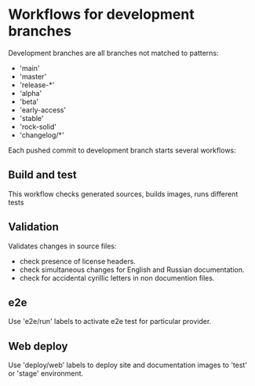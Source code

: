 # Workflows for development branches

Development branches are all branches not matched to patterns:

- 'main'
- 'master'
- 'release-*'
- 'alpha'
- 'beta'
- 'early-access'
- 'stable'
- 'rock-solid'
- 'changelog/*'

Each pushed commit to development branch starts several workflows:

## Build and test

This workflow checks generated sources, builds images, runs different tests

## Validation

Validates changes in source files:

- check presence of license headers.
- check simultaneous changes for English and Russian documentation.
- check for accidental cyrillic letters in non documention files.

## e2e

Use 'e2e/run' labels to activate e2e test for particular provider.

## Web deploy

Use 'deploy/web' labels to deploy site and documentation images to 'test' or 'stage' environment.
